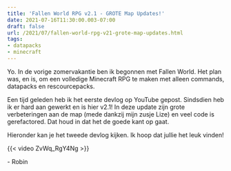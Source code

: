 ```yaml
---
title: 'Fallen World RPG v2.1 - GROTE Map Updates!'
date: 2021-07-16T11:30:00.003-07:00
draft: false
url: /2021/07/fallen-world-rpg-v21-grote-map-updates.html
tags: 
- datapacks
- minecraft
---
```


Yo. In de vorige zomervakantie ben ik begonnen met Fallen World. Het plan was, en is, om een volledige Minecraft RPG te maken met alleen commands, datapacks en rescourcepacks.

Een tijd geleden heb ik het eerste devlog op YouTube gepost. Sindsdien heb ik er hard aan gewerkt en is hier v2.1! In deze update zijn grote verbeteringen aan de map (mede dankzij mijn zusje Lize) en veel code is gerefactored. Dat houd in dat het de goede kant op gaat.

Hieronder kan je het tweede devlog kijken. Ik hoop dat jullie het leuk vinden!

{{< video ZvWq_RgY4Ng >}}

\- Robin
